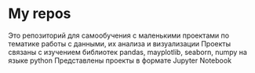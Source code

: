 # My repos
Это репозиторий для самообучения с маленькими проектами по тематике работы с данными, их анализа и визуализации
Проекты связаны с изучением библиотек pandas, mayplotlib, seaborn, numpy на языке python
Представлены проекты в формате Jupyter Notebook
